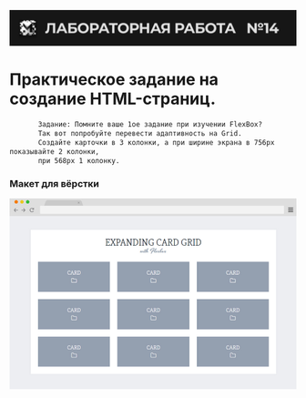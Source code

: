 ![alt MATE Programming Lab](https://github.com/MATE-Programming/Lab_logo/blob/main/lab_14.svg?raw=true)
# Практическое задание на создание HTML-страниц.
           Задание: Помните ваше 1ое задание при изучении FlexBox? 
           Так вот попробуйте перевести адаптивность на Grid. 
           Создайте карточки в 3 колонки, а при ширине экрана в 756px показывайте 2 колонки, 
           при 568px 1 колонку.

### Макет для вёрстки
   ![alt MATE Programming](https://github.com/MATE-Programming/Lab_logo/blob/main/FER_14/CSS-Cards-Expanding-Card.jpg?raw=true) 
